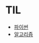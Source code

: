 # TIL
- [파이썬](https://github.com/yeonjae0/SSAFY-TIL/tree/master/python)
- [알고리즘](https://github.com/yeonjae0/SSAFY-TIL/tree/master/Algorithm)